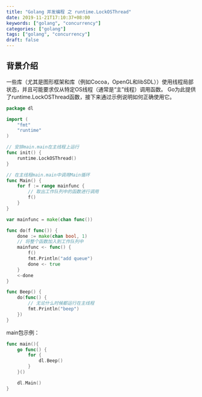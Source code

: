 ```yaml
---
title: "Golang 并发编程 之 runtime.LockOSThread"
date: 2019-11-21T17:10:37+08:00
keywords: ["golang", "concurrency"]
categories: ["golang"]
tags: ["golang", "concurrency"]
draft: false
---
```


背景介绍
---
一些库（尤其是图形框架和库（例如Cocoa，OpenGL和libSDL））使用线程局部状态，并且可能要求仅从特定OS线程（通常是“主”线程）调用函数。
Go为此提供了runtime.LockOSThread函数，接下来通过示例说明如何正确使用它。

```go
package dl

import (
	"fmt"
	"runtime"
)

// 安排main.main在主线程上运行
func init() {
	runtime.LockOSThread()
}

// 在主线程main.main中调用Main循环
func Main() {
	for f := range mainfunc {
		// 取出工作队列中的函数进行调用
		f()
	}
}

var mainfunc = make(chan func())

func do(f func()) {
	done := make(chan bool, 1)
	// 将整个函数加入到工作队列中
	mainfunc <- func() {
		f()
		fmt.Println("add queue")
		done <- true
	}
	<-done
}

func Beep() {
	do(func() {
		// 无论什么时候都运行在主线程
		fmt.Println("beep")
	})
}

```
main包示例：
```go
func main(){
	go func() {
		for {
			dl.Beep()
		}
	}()

	dl.Main()
}
```


